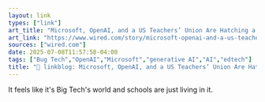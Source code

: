 ```yaml
---
layout: link
types: ["link"]
art_title: "Microsoft, OpenAI, and a US Teachers’ Union Are Hatching a Plan to ‘Bring AI into the Classroom’"
art_link: "https://www.wired.com/story/microsoft-openai-and-a-us-teachers-union-are-hatching-a-plan-to-bring-ai-into-the-classroom/"
sources: ["wired.com"]
date: 2025-07-08T11:57:58-04:00
tags: ["Bug Tech","OpenAI","Microsoft","generative AI","AI","edtech"]
title: "🔗 linkblog: Microsoft, OpenAI, and a US Teachers’ Union Are Hatching a Plan to ‘Bring AI into the Classroom’"
---
```

It feels like it's Big Tech's world and schools are just living in it.